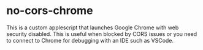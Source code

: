 # no-cors-chrome

This is a custom applescript that launches Google Chrome with web security disabled.  This is useful when blocked by CORS issues
or you need to connect to Chrome for debugging with an IDE such as VSCode.
